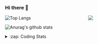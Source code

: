 ### Hi there 👋

<!--
**tao8687/tao8687** is a ✨ _special_ ✨ repository because its `README.md` (this file) appears on your GitHub profile.

Here are some ideas to get you started:

- 🔭 I’m currently working on ...
- 🌱 I’m currently learning ...
- 👯 I’m looking to collaborate on ...
- 🤔 I’m looking for help with ...
- 💬 Ask me about ...
- 📫 How to reach me: ...
- 😄 Pronouns: ...
- ⚡ Fun fact: ...
-->

<img align='right' src="https://media.giphy.com/media/M9gbBd9nbDrOTu1Mqx/giphy.gif" width="230">

![Top Langs](https://github-readme-stats.vercel.app/api/top-langs/?username=tao8687&layout=compact&title_color=23238E&text_color=A67D3D)

![Anurag's github stats](https://github-readme-stats.vercel.app/api?username=tao8687&show_icons=true&&text_color=A67D3D&title_color=23238E&show_icons=false&count_private=true&hide=stars)

<details>
  <summary>:zap: Coding Stats</summary>
  <b>
<!--START_SECTION:waka-->
![Profile Views](http://img.shields.io/badge/Profile%20Views-23-blue)

**🐱 My Github Data** 

> 🏆 9 Contributions in the Year 2021
 > 
> 📦 583.3 kB Used in Github's Storage 
 > 
> 🚫 Not Opted to Hire
 > 
> 📜 35 Public Repositories 
 > 
> 🔑 17 Private Repositories  
 > 
**I'm an Early 🐤** 

```text
🌞 Morning    70 commits     ███████░░░░░░░░░░░░░░░░░░   30.43% 
🌆 Daytime    72 commits     ███████░░░░░░░░░░░░░░░░░░   31.3% 
🌃 Evening    77 commits     ████████░░░░░░░░░░░░░░░░░   33.48% 
🌙 Night      11 commits     █░░░░░░░░░░░░░░░░░░░░░░░░   4.78%

```
📅 **I'm Most Productive on Wednesday** 

```text
Monday       31 commits     ███░░░░░░░░░░░░░░░░░░░░░░   13.48% 
Tuesday      19 commits     ██░░░░░░░░░░░░░░░░░░░░░░░   8.26% 
Wednesday    67 commits     ███████░░░░░░░░░░░░░░░░░░   29.13% 
Thursday     28 commits     ███░░░░░░░░░░░░░░░░░░░░░░   12.17% 
Friday       43 commits     ████░░░░░░░░░░░░░░░░░░░░░   18.7% 
Saturday     23 commits     ██░░░░░░░░░░░░░░░░░░░░░░░   10.0% 
Sunday       19 commits     ██░░░░░░░░░░░░░░░░░░░░░░░   8.26%

```


📊 **This Week I Spent My Time On** 

```text
⌚︎ Time Zone: Asia/Shanghai

💬 Programming Languages: 
C++                      8 hrs 13 mins       ████████████████████░░░░░   82.43% 
Text                     37 mins             █░░░░░░░░░░░░░░░░░░░░░░░░   6.21% 
Markdown                 15 mins             ░░░░░░░░░░░░░░░░░░░░░░░░░   2.59% 
Other                    12 mins             ░░░░░░░░░░░░░░░░░░░░░░░░░   2.06% 
Bash                     10 mins             ░░░░░░░░░░░░░░░░░░░░░░░░░   1.79%

🔥 Editors: 
VS Code                  9 hrs 59 mins       █████████████████████████   100.0%

🐱‍💻 Projects: 
cartographer_ros         4 hrs 43 mins       ███████████░░░░░░░░░░░░░░   47.25% 
transport-auto           4 hrs 22 mins       ███████████░░░░░░░░░░░░░░   43.79% 
diamond-auto             22 mins             █░░░░░░░░░░░░░░░░░░░░░░░░   3.77% 
apollo                   16 mins             ░░░░░░░░░░░░░░░░░░░░░░░░░   2.81% 
cartographer             13 mins             ░░░░░░░░░░░░░░░░░░░░░░░░░   2.21%

💻 Operating System: 
Linux                    9 hrs 59 mins       █████████████████████████   100.0%

```

**I Mostly Code in C++** 

```text
C++                      8 repos             ██████████░░░░░░░░░░░░░░░   42.11% 
C                        5 repos             ██████░░░░░░░░░░░░░░░░░░░   26.32% 
Python                   3 repos             ████░░░░░░░░░░░░░░░░░░░░░   15.79% 
Makefile                 1 repo              █░░░░░░░░░░░░░░░░░░░░░░░░   5.26% 
Jupyter Notebook         1 repo              █░░░░░░░░░░░░░░░░░░░░░░░░   5.26%

```


**Timeline**

![Chart not found](https://raw.githubusercontent.com/tao8687/tao8687/master/charts/bar_graph.png) 


<!--END_SECTION:waka-->
</details>
